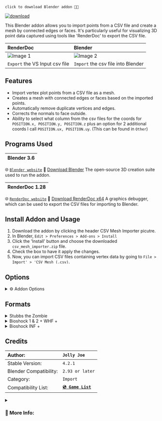 `click to download Blender addon 💾🔻`

[![download](https://github.com/JollyShmo/CSV_Import_Blender/blob/main/version_csv_import.png)](https://github.com/JollyShmo/CSV_Import_Blender/releases/download/v4.2.1-beta/csv_mesh_importer.zip)

This Blender addon allows you to import points from a CSV file and create a mesh by connected edges or faces. It's particularly useful for visualizing 3D point data captured using tools like 'RenderDoc' to export the CSV file.

| RenderDoc | Blender|
| :-------- | :----- |
| ![Image 1](https://github.com/JollyShmo/CSV_Import_Blender/blob/main/step1.png) | ![Image 2](https://github.com/JollyShmo/CSV_Import_Blender/blob/main/step2%20(2).png) |
|`Export` the VS Input csv file | `Import` the csv file into Blender |

## Features
- Import vertex plot points from a CSV file as a mesh.
- Creates a mesh with connected edges or faces based on the imported points.
- Automatically remove duplicate vertices and edges.
- Corrects the normals to face outside.
- Ability to select what column from the csv files for the coords for `POSITION.x, POSITION.y, POSITION.z` plus an option for 2 additional coords I call `POSITION.ux, POSITION.uy`. (This can be found in `Other`)

## Programs Used
| Blender 3.6 |
| :---------- |
🌐 [`Blender website`](https://www.blender.org)
💾 [Download Blender](https://www.blender.org/download/release/Blender3.6/blender-3.6.2-windows-x64.msi/) The open-source 3D creation suite used to run the addon.

| RenderDoc 1.28 |
| :------------- |
🌐 [`RenderDoc website`](https://renderdoc.org/)
💾 [Download RenderDoc x64](https://renderdoc.org/stable/1.28/RenderDoc_1.28_64.msi) A graphics debugger, which can be used to export the CSV files for importing to Blender.

## Install Addon and Usage
1. Download the addon by clicking the header CSV Mesh Importer picutre.
2. In Blender, `Edit > Preferences > Add-ons > Install`
3. Click the 'Install' button and choose the downloaded `csv_mesh_importer.zip` file.
4. Check the box to have it apply the changes.
5. Now, you can import CSV files containing vertex data by going to `File > Import' > 'CSV Mesh (.csv)`.

## Options

<details>
 <summary>⚙ Addon Options</summary>
 
- **`Scale Factor`** Scale the imported mesh. (0.01 - 10.00)
- **`Connection Method`** Choose between connecting vertices with edges or faces.
- **`Format`** Choose between game sets or other. (Stubbs the Zombie, Bioshock 1 & 2 + WHF +, Bioshock INF +, Other)
- **`Name Obj`** Name the mesh on import. (default "Object")
- **`Auto-Smooth(checkbox)`** Have it use the default auto-smooth shading on import.
- **`Center Object(checkbox)`** This will center the object base on origin (middle of mesh usually) if unchecked it will be the coords from the RenderDoc capture location.
- **`UV smart Unwrapping(checkbox)`** just does a smart unwrap (only for Stubbs The Zombie atm)
</details>

## Formats
<details>
<summary>Stubbs the Zombie</summary>

`Stubbs The Zombie Game Only`

| Title | Recommended Setting |
| -- | -- |
| Scale: | `10.0` |
| Connection Method: | `Faces`|
| Format: | `Stubbs The Zombie`|
| Name Obj: | `optional` `default "Object"`| 
| Clean Up Loose Geometry: | `Required to work as intended` `only uncheck to debug`|
| Auto-Smooth: | `optional` `auto-smooth shading 30°`|
| Center Object: | `optional`|
| Beta: UV Unwrapping: | `optional` `smart uv unwraps`|
</details>

<details>
<summary>Bioshock 1 & 2 + WHF +</summary>
 
 `Main`
| Title | Recommended Setting |
| -- | -- |
| Scale: | `0.01` - `1.0`|
| Connection Method: | `Faces`|
| Format: | `Bioshock 1 & 2 + WHF +`|
| Name Obj: | `optional` `default "Object"`|
| Clean Up Loose Geometry: | `Required to work as intended` `only uncheck to debug`|
| Auto-Smooth: | `optional` `auto-smooth shading 30°`|
| Center Object: | `optional` `mesh to 3d curser`|
</details>

<details>
<summary>Bioshock INF +</summary>

 `beta`
> Scale: `0.01` - `1.0`
> Connection Method: `Faces`
> Format: `Bioshock INF +`
> Name Obj `optional` `default "Object"`
> Clean Up Loose Geometry `Required to work as intended` `only uncheck to debug`
> Auto-Smooth: `optional` `auto-smooth shading 30°`
> Center Object: `optional` `mesh to 3d curser`
</details> 

## Credits

| Author: | `Jolly Joe` |
| :-------| :---------- |
| Stable Version:| `4.2.1` |
| Blender Compatibility:| `2.93 or later` |
| Category:| `Import` |
| Compatibility List:| **[`💿 Game List`](/GameList.md)** |

<details>
<summary><h3>📎 More Info:</h3></summary>
 
`note:` ```This addon creates a mesh with connected edges or faces based on the imported points. It's important to review the results and refine the mesh as needed after import. This is optimized for games that work with RenderDoc and the csv files it can export.```

`note:` `'Bioshock 1 & 2 + WHF +' should be the default when trying a new game not listed.` 

`note:` `'Bioshock INF +' is only last resort its better to use Other in some cases.`
</details>


